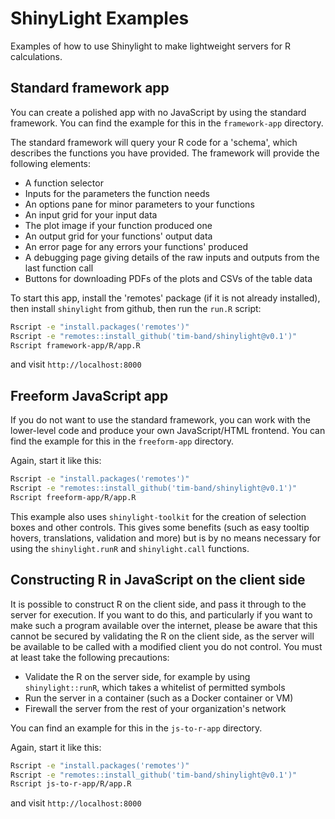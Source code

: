 # ShinyLight Examples

Examples of how to use Shinylight to make lightweight servers for R calculations.

## Standard framework app

You can create a polished app with no JavaScript by using the standard framework.
You can find the example for this in the `framework-app` directory.

The standard framework will query your R code for a 'schema', which describes
the functions you have provided. The framework will provide the following elements:

* A function selector
* Inputs for the parameters the function needs
* An options pane for minor parameters to your functions
* An input grid for your input data
* The plot image if your function produced one
* An output grid for your functions' output data
* An error page for any errors your functions' produced
* A debugging page giving details of the raw inputs and outputs from the last function call
* Buttons for downloading PDFs of the plots and CSVs of the table data

To start this app, install the 'remotes' package (if it is not already installed), then
install `shinylight` from github, then run the `run.R` script:

```sh
Rscript -e "install.packages('remotes')"
Rscript -e "remotes::install_github('tim-band/shinylight@v0.1')"
Rscript framework-app/R/app.R
```

and visit `http://localhost:8000`

## Freeform JavaScript app

If you do not want to use the standard framework, you can work with the lower-level
code and produce your own JavaScript/HTML frontend. You can find the example for this
in the `freeform-app` directory.

Again, start it like this:

```sh
Rscript -e "install.packages('remotes')"
Rscript -e "remotes::install_github('tim-band/shinylight@v0.1')"
Rscript freeform-app/R/app.R
```

This example also uses `shinylight-toolkit` for the creation of selection boxes
and other controls. This gives some benefits (such as easy tooltip hovers,
translations, validation and more) but is by no means necessary for using the
`shinylight.runR` and `shinylight.call` functions.

## Constructing R in JavaScript on the client side

It is possible to construct R on the client side, and pass it through to the server for
execution. If you want to do this, and particularly if you want to make such a
program available over the internet, please be aware that this cannot be secured
by validating the R on the client side, as the server will be available to be called
with a modified client you do not control. You must at least take the following
precautions:

* Validate the R on the server side, for example by using `shinylight::runR`, which takes a whitelist of permitted symbols
* Run the server in a container (such as a Docker container or VM)
* Firewall the server from the rest of your organization's network

You can find an example for this in the `js-to-r-app` directory.

Again, start it like this:

```sh
Rscript -e "install.packages('remotes')"
Rscript -e "remotes::install_github('tim-band/shinylight@v0.1')"
Rscript js-to-r-app/R/app.R
```

and visit `http://localhost:8000`
